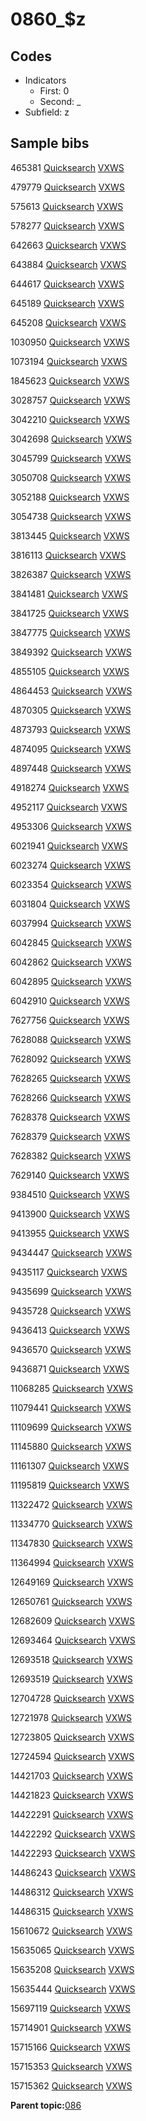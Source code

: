 # 0860\_$z

## Codes

-   Indicators
    -   First: 0
    -   Second: \_
-   Subfield: z

## Sample bibs

465381 [Quicksearch](https://search.library.yale.edu/catalog/465381) [VXWS](http://prodorbis.library.yale.edu:7014/vxws/GetHoldingsService?bibId=465381)

479779 [Quicksearch](https://search.library.yale.edu/catalog/479779) [VXWS](http://prodorbis.library.yale.edu:7014/vxws/GetHoldingsService?bibId=479779)

575613 [Quicksearch](https://search.library.yale.edu/catalog/575613) [VXWS](http://prodorbis.library.yale.edu:7014/vxws/GetHoldingsService?bibId=575613)

578277 [Quicksearch](https://search.library.yale.edu/catalog/578277) [VXWS](http://prodorbis.library.yale.edu:7014/vxws/GetHoldingsService?bibId=578277)

642663 [Quicksearch](https://search.library.yale.edu/catalog/642663) [VXWS](http://prodorbis.library.yale.edu:7014/vxws/GetHoldingsService?bibId=642663)

643884 [Quicksearch](https://search.library.yale.edu/catalog/643884) [VXWS](http://prodorbis.library.yale.edu:7014/vxws/GetHoldingsService?bibId=643884)

644617 [Quicksearch](https://search.library.yale.edu/catalog/644617) [VXWS](http://prodorbis.library.yale.edu:7014/vxws/GetHoldingsService?bibId=644617)

645189 [Quicksearch](https://search.library.yale.edu/catalog/645189) [VXWS](http://prodorbis.library.yale.edu:7014/vxws/GetHoldingsService?bibId=645189)

645208 [Quicksearch](https://search.library.yale.edu/catalog/645208) [VXWS](http://prodorbis.library.yale.edu:7014/vxws/GetHoldingsService?bibId=645208)

1030950 [Quicksearch](https://search.library.yale.edu/catalog/1030950) [VXWS](http://prodorbis.library.yale.edu:7014/vxws/GetHoldingsService?bibId=1030950)

1073194 [Quicksearch](https://search.library.yale.edu/catalog/1073194) [VXWS](http://prodorbis.library.yale.edu:7014/vxws/GetHoldingsService?bibId=1073194)

1845623 [Quicksearch](https://search.library.yale.edu/catalog/1845623) [VXWS](http://prodorbis.library.yale.edu:7014/vxws/GetHoldingsService?bibId=1845623)

3028757 [Quicksearch](https://search.library.yale.edu/catalog/3028757) [VXWS](http://prodorbis.library.yale.edu:7014/vxws/GetHoldingsService?bibId=3028757)

3042210 [Quicksearch](https://search.library.yale.edu/catalog/3042210) [VXWS](http://prodorbis.library.yale.edu:7014/vxws/GetHoldingsService?bibId=3042210)

3042698 [Quicksearch](https://search.library.yale.edu/catalog/3042698) [VXWS](http://prodorbis.library.yale.edu:7014/vxws/GetHoldingsService?bibId=3042698)

3045799 [Quicksearch](https://search.library.yale.edu/catalog/3045799) [VXWS](http://prodorbis.library.yale.edu:7014/vxws/GetHoldingsService?bibId=3045799)

3050708 [Quicksearch](https://search.library.yale.edu/catalog/3050708) [VXWS](http://prodorbis.library.yale.edu:7014/vxws/GetHoldingsService?bibId=3050708)

3052188 [Quicksearch](https://search.library.yale.edu/catalog/3052188) [VXWS](http://prodorbis.library.yale.edu:7014/vxws/GetHoldingsService?bibId=3052188)

3054738 [Quicksearch](https://search.library.yale.edu/catalog/3054738) [VXWS](http://prodorbis.library.yale.edu:7014/vxws/GetHoldingsService?bibId=3054738)

3813445 [Quicksearch](https://search.library.yale.edu/catalog/3813445) [VXWS](http://prodorbis.library.yale.edu:7014/vxws/GetHoldingsService?bibId=3813445)

3816113 [Quicksearch](https://search.library.yale.edu/catalog/3816113) [VXWS](http://prodorbis.library.yale.edu:7014/vxws/GetHoldingsService?bibId=3816113)

3826387 [Quicksearch](https://search.library.yale.edu/catalog/3826387) [VXWS](http://prodorbis.library.yale.edu:7014/vxws/GetHoldingsService?bibId=3826387)

3841481 [Quicksearch](https://search.library.yale.edu/catalog/3841481) [VXWS](http://prodorbis.library.yale.edu:7014/vxws/GetHoldingsService?bibId=3841481)

3841725 [Quicksearch](https://search.library.yale.edu/catalog/3841725) [VXWS](http://prodorbis.library.yale.edu:7014/vxws/GetHoldingsService?bibId=3841725)

3847775 [Quicksearch](https://search.library.yale.edu/catalog/3847775) [VXWS](http://prodorbis.library.yale.edu:7014/vxws/GetHoldingsService?bibId=3847775)

3849392 [Quicksearch](https://search.library.yale.edu/catalog/3849392) [VXWS](http://prodorbis.library.yale.edu:7014/vxws/GetHoldingsService?bibId=3849392)

4855105 [Quicksearch](https://search.library.yale.edu/catalog/4855105) [VXWS](http://prodorbis.library.yale.edu:7014/vxws/GetHoldingsService?bibId=4855105)

4864453 [Quicksearch](https://search.library.yale.edu/catalog/4864453) [VXWS](http://prodorbis.library.yale.edu:7014/vxws/GetHoldingsService?bibId=4864453)

4870305 [Quicksearch](https://search.library.yale.edu/catalog/4870305) [VXWS](http://prodorbis.library.yale.edu:7014/vxws/GetHoldingsService?bibId=4870305)

4873793 [Quicksearch](https://search.library.yale.edu/catalog/4873793) [VXWS](http://prodorbis.library.yale.edu:7014/vxws/GetHoldingsService?bibId=4873793)

4874095 [Quicksearch](https://search.library.yale.edu/catalog/4874095) [VXWS](http://prodorbis.library.yale.edu:7014/vxws/GetHoldingsService?bibId=4874095)

4897448 [Quicksearch](https://search.library.yale.edu/catalog/4897448) [VXWS](http://prodorbis.library.yale.edu:7014/vxws/GetHoldingsService?bibId=4897448)

4918274 [Quicksearch](https://search.library.yale.edu/catalog/4918274) [VXWS](http://prodorbis.library.yale.edu:7014/vxws/GetHoldingsService?bibId=4918274)

4952117 [Quicksearch](https://search.library.yale.edu/catalog/4952117) [VXWS](http://prodorbis.library.yale.edu:7014/vxws/GetHoldingsService?bibId=4952117)

4953306 [Quicksearch](https://search.library.yale.edu/catalog/4953306) [VXWS](http://prodorbis.library.yale.edu:7014/vxws/GetHoldingsService?bibId=4953306)

6021941 [Quicksearch](https://search.library.yale.edu/catalog/6021941) [VXWS](http://prodorbis.library.yale.edu:7014/vxws/GetHoldingsService?bibId=6021941)

6023274 [Quicksearch](https://search.library.yale.edu/catalog/6023274) [VXWS](http://prodorbis.library.yale.edu:7014/vxws/GetHoldingsService?bibId=6023274)

6023354 [Quicksearch](https://search.library.yale.edu/catalog/6023354) [VXWS](http://prodorbis.library.yale.edu:7014/vxws/GetHoldingsService?bibId=6023354)

6031804 [Quicksearch](https://search.library.yale.edu/catalog/6031804) [VXWS](http://prodorbis.library.yale.edu:7014/vxws/GetHoldingsService?bibId=6031804)

6037994 [Quicksearch](https://search.library.yale.edu/catalog/6037994) [VXWS](http://prodorbis.library.yale.edu:7014/vxws/GetHoldingsService?bibId=6037994)

6042845 [Quicksearch](https://search.library.yale.edu/catalog/6042845) [VXWS](http://prodorbis.library.yale.edu:7014/vxws/GetHoldingsService?bibId=6042845)

6042862 [Quicksearch](https://search.library.yale.edu/catalog/6042862) [VXWS](http://prodorbis.library.yale.edu:7014/vxws/GetHoldingsService?bibId=6042862)

6042895 [Quicksearch](https://search.library.yale.edu/catalog/6042895) [VXWS](http://prodorbis.library.yale.edu:7014/vxws/GetHoldingsService?bibId=6042895)

6042910 [Quicksearch](https://search.library.yale.edu/catalog/6042910) [VXWS](http://prodorbis.library.yale.edu:7014/vxws/GetHoldingsService?bibId=6042910)

7627756 [Quicksearch](https://search.library.yale.edu/catalog/7627756) [VXWS](http://prodorbis.library.yale.edu:7014/vxws/GetHoldingsService?bibId=7627756)

7628088 [Quicksearch](https://search.library.yale.edu/catalog/7628088) [VXWS](http://prodorbis.library.yale.edu:7014/vxws/GetHoldingsService?bibId=7628088)

7628092 [Quicksearch](https://search.library.yale.edu/catalog/7628092) [VXWS](http://prodorbis.library.yale.edu:7014/vxws/GetHoldingsService?bibId=7628092)

7628265 [Quicksearch](https://search.library.yale.edu/catalog/7628265) [VXWS](http://prodorbis.library.yale.edu:7014/vxws/GetHoldingsService?bibId=7628265)

7628266 [Quicksearch](https://search.library.yale.edu/catalog/7628266) [VXWS](http://prodorbis.library.yale.edu:7014/vxws/GetHoldingsService?bibId=7628266)

7628378 [Quicksearch](https://search.library.yale.edu/catalog/7628378) [VXWS](http://prodorbis.library.yale.edu:7014/vxws/GetHoldingsService?bibId=7628378)

7628379 [Quicksearch](https://search.library.yale.edu/catalog/7628379) [VXWS](http://prodorbis.library.yale.edu:7014/vxws/GetHoldingsService?bibId=7628379)

7628382 [Quicksearch](https://search.library.yale.edu/catalog/7628382) [VXWS](http://prodorbis.library.yale.edu:7014/vxws/GetHoldingsService?bibId=7628382)

7629140 [Quicksearch](https://search.library.yale.edu/catalog/7629140) [VXWS](http://prodorbis.library.yale.edu:7014/vxws/GetHoldingsService?bibId=7629140)

9384510 [Quicksearch](https://search.library.yale.edu/catalog/9384510) [VXWS](http://prodorbis.library.yale.edu:7014/vxws/GetHoldingsService?bibId=9384510)

9413900 [Quicksearch](https://search.library.yale.edu/catalog/9413900) [VXWS](http://prodorbis.library.yale.edu:7014/vxws/GetHoldingsService?bibId=9413900)

9413955 [Quicksearch](https://search.library.yale.edu/catalog/9413955) [VXWS](http://prodorbis.library.yale.edu:7014/vxws/GetHoldingsService?bibId=9413955)

9434447 [Quicksearch](https://search.library.yale.edu/catalog/9434447) [VXWS](http://prodorbis.library.yale.edu:7014/vxws/GetHoldingsService?bibId=9434447)

9435117 [Quicksearch](https://search.library.yale.edu/catalog/9435117) [VXWS](http://prodorbis.library.yale.edu:7014/vxws/GetHoldingsService?bibId=9435117)

9435699 [Quicksearch](https://search.library.yale.edu/catalog/9435699) [VXWS](http://prodorbis.library.yale.edu:7014/vxws/GetHoldingsService?bibId=9435699)

9435728 [Quicksearch](https://search.library.yale.edu/catalog/9435728) [VXWS](http://prodorbis.library.yale.edu:7014/vxws/GetHoldingsService?bibId=9435728)

9436413 [Quicksearch](https://search.library.yale.edu/catalog/9436413) [VXWS](http://prodorbis.library.yale.edu:7014/vxws/GetHoldingsService?bibId=9436413)

9436570 [Quicksearch](https://search.library.yale.edu/catalog/9436570) [VXWS](http://prodorbis.library.yale.edu:7014/vxws/GetHoldingsService?bibId=9436570)

9436871 [Quicksearch](https://search.library.yale.edu/catalog/9436871) [VXWS](http://prodorbis.library.yale.edu:7014/vxws/GetHoldingsService?bibId=9436871)

11068285 [Quicksearch](https://search.library.yale.edu/catalog/11068285) [VXWS](http://prodorbis.library.yale.edu:7014/vxws/GetHoldingsService?bibId=11068285)

11079441 [Quicksearch](https://search.library.yale.edu/catalog/11079441) [VXWS](http://prodorbis.library.yale.edu:7014/vxws/GetHoldingsService?bibId=11079441)

11109699 [Quicksearch](https://search.library.yale.edu/catalog/11109699) [VXWS](http://prodorbis.library.yale.edu:7014/vxws/GetHoldingsService?bibId=11109699)

11145880 [Quicksearch](https://search.library.yale.edu/catalog/11145880) [VXWS](http://prodorbis.library.yale.edu:7014/vxws/GetHoldingsService?bibId=11145880)

11161307 [Quicksearch](https://search.library.yale.edu/catalog/11161307) [VXWS](http://prodorbis.library.yale.edu:7014/vxws/GetHoldingsService?bibId=11161307)

11195819 [Quicksearch](https://search.library.yale.edu/catalog/11195819) [VXWS](http://prodorbis.library.yale.edu:7014/vxws/GetHoldingsService?bibId=11195819)

11322472 [Quicksearch](https://search.library.yale.edu/catalog/11322472) [VXWS](http://prodorbis.library.yale.edu:7014/vxws/GetHoldingsService?bibId=11322472)

11334770 [Quicksearch](https://search.library.yale.edu/catalog/11334770) [VXWS](http://prodorbis.library.yale.edu:7014/vxws/GetHoldingsService?bibId=11334770)

11347830 [Quicksearch](https://search.library.yale.edu/catalog/11347830) [VXWS](http://prodorbis.library.yale.edu:7014/vxws/GetHoldingsService?bibId=11347830)

11364994 [Quicksearch](https://search.library.yale.edu/catalog/11364994) [VXWS](http://prodorbis.library.yale.edu:7014/vxws/GetHoldingsService?bibId=11364994)

12649169 [Quicksearch](https://search.library.yale.edu/catalog/12649169) [VXWS](http://prodorbis.library.yale.edu:7014/vxws/GetHoldingsService?bibId=12649169)

12650761 [Quicksearch](https://search.library.yale.edu/catalog/12650761) [VXWS](http://prodorbis.library.yale.edu:7014/vxws/GetHoldingsService?bibId=12650761)

12682609 [Quicksearch](https://search.library.yale.edu/catalog/12682609) [VXWS](http://prodorbis.library.yale.edu:7014/vxws/GetHoldingsService?bibId=12682609)

12693464 [Quicksearch](https://search.library.yale.edu/catalog/12693464) [VXWS](http://prodorbis.library.yale.edu:7014/vxws/GetHoldingsService?bibId=12693464)

12693518 [Quicksearch](https://search.library.yale.edu/catalog/12693518) [VXWS](http://prodorbis.library.yale.edu:7014/vxws/GetHoldingsService?bibId=12693518)

12693519 [Quicksearch](https://search.library.yale.edu/catalog/12693519) [VXWS](http://prodorbis.library.yale.edu:7014/vxws/GetHoldingsService?bibId=12693519)

12704728 [Quicksearch](https://search.library.yale.edu/catalog/12704728) [VXWS](http://prodorbis.library.yale.edu:7014/vxws/GetHoldingsService?bibId=12704728)

12721978 [Quicksearch](https://search.library.yale.edu/catalog/12721978) [VXWS](http://prodorbis.library.yale.edu:7014/vxws/GetHoldingsService?bibId=12721978)

12723805 [Quicksearch](https://search.library.yale.edu/catalog/12723805) [VXWS](http://prodorbis.library.yale.edu:7014/vxws/GetHoldingsService?bibId=12723805)

12724594 [Quicksearch](https://search.library.yale.edu/catalog/12724594) [VXWS](http://prodorbis.library.yale.edu:7014/vxws/GetHoldingsService?bibId=12724594)

14421703 [Quicksearch](https://search.library.yale.edu/catalog/14421703) [VXWS](http://prodorbis.library.yale.edu:7014/vxws/GetHoldingsService?bibId=14421703)

14421823 [Quicksearch](https://search.library.yale.edu/catalog/14421823) [VXWS](http://prodorbis.library.yale.edu:7014/vxws/GetHoldingsService?bibId=14421823)

14422291 [Quicksearch](https://search.library.yale.edu/catalog/14422291) [VXWS](http://prodorbis.library.yale.edu:7014/vxws/GetHoldingsService?bibId=14422291)

14422292 [Quicksearch](https://search.library.yale.edu/catalog/14422292) [VXWS](http://prodorbis.library.yale.edu:7014/vxws/GetHoldingsService?bibId=14422292)

14422293 [Quicksearch](https://search.library.yale.edu/catalog/14422293) [VXWS](http://prodorbis.library.yale.edu:7014/vxws/GetHoldingsService?bibId=14422293)

14486243 [Quicksearch](https://search.library.yale.edu/catalog/14486243) [VXWS](http://prodorbis.library.yale.edu:7014/vxws/GetHoldingsService?bibId=14486243)

14486312 [Quicksearch](https://search.library.yale.edu/catalog/14486312) [VXWS](http://prodorbis.library.yale.edu:7014/vxws/GetHoldingsService?bibId=14486312)

14486315 [Quicksearch](https://search.library.yale.edu/catalog/14486315) [VXWS](http://prodorbis.library.yale.edu:7014/vxws/GetHoldingsService?bibId=14486315)

15610672 [Quicksearch](https://search.library.yale.edu/catalog/15610672) [VXWS](http://prodorbis.library.yale.edu:7014/vxws/GetHoldingsService?bibId=15610672)

15635065 [Quicksearch](https://search.library.yale.edu/catalog/15635065) [VXWS](http://prodorbis.library.yale.edu:7014/vxws/GetHoldingsService?bibId=15635065)

15635208 [Quicksearch](https://search.library.yale.edu/catalog/15635208) [VXWS](http://prodorbis.library.yale.edu:7014/vxws/GetHoldingsService?bibId=15635208)

15635444 [Quicksearch](https://search.library.yale.edu/catalog/15635444) [VXWS](http://prodorbis.library.yale.edu:7014/vxws/GetHoldingsService?bibId=15635444)

15697119 [Quicksearch](https://search.library.yale.edu/catalog/15697119) [VXWS](http://prodorbis.library.yale.edu:7014/vxws/GetHoldingsService?bibId=15697119)

15714901 [Quicksearch](https://search.library.yale.edu/catalog/15714901) [VXWS](http://prodorbis.library.yale.edu:7014/vxws/GetHoldingsService?bibId=15714901)

15715166 [Quicksearch](https://search.library.yale.edu/catalog/15715166) [VXWS](http://prodorbis.library.yale.edu:7014/vxws/GetHoldingsService?bibId=15715166)

15715353 [Quicksearch](https://search.library.yale.edu/catalog/15715353) [VXWS](http://prodorbis.library.yale.edu:7014/vxws/GetHoldingsService?bibId=15715353)

15715362 [Quicksearch](https://search.library.yale.edu/catalog/15715362) [VXWS](http://prodorbis.library.yale.edu:7014/vxws/GetHoldingsService?bibId=15715362)

**Parent topic:**[086](../../tags/086/086.md)


